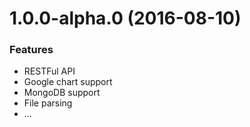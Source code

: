 <a name="1.0.0-alpha.0"></a>
# 1.0.0-alpha.0 (2016-08-10)


### Features

* RESTFul API
* Google chart support
* MongoDB support
* File parsing
* ...
